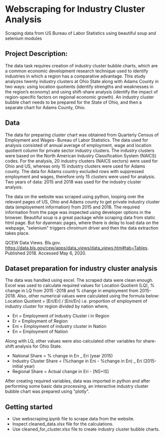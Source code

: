 # Webscraping for Industry Cluster Analysis

Scraping data from US Bureau of Labor Statistics using beautiful soup and selenium modules

## Project Description:

The data task requires creation of industry cluster bubble charts, which are a common economic development research technique used to identify industries in which a region has a comparative advantage. This study analyzes twenty industry clusters at Ohio State along with Adams County in two ways: using location quotients (identify strengths and weaknesses in the region’s economy) and using shift-share analysis (identify the impact of region-specific factors on regional economic growth). An industry cluster bubble chart needs to be prepared for the State of Ohio, and then a separate chart for Adams County, Ohio.

## Data

The data for preparing cluster chart was obtained from Quarterly Census of Employment and Wages- Bureau of Labor Statistics. The data used for analysis consisted of annual average of employment, wage and location quotient column for private sector industry clusters. The industry clusters were based on the North American Industry Classification System (NAICS) codes. For the analysis, 20 industry clusters (NAICS sectors) were used for Ohio and US, whereas only 15 industry clusters were used for Adams county. The data for Adams country excluded rows with suppressed employment and wages, therefore only 15 clusters were used for analysis. Two years of data: 2015 and 2018 was used for the industry cluster analysis.

The data on the website was scraped using python, looping over the relevant pages of US, Ohio and Adams county to get private industry cluster data (employement information) from 2015 and 2018. The required information from the page was inspected using developer options in the browser. Beautiful soup is a great package while scraping data from static html page. But for dyanmaic pages, where there is delay to load data on the webpage, "selenium" triggers chroimum driver and then the data extraction takes place.

QCEW Data Views. Bls.gov. https://data.bls.gov/cew/apps/data_views/data_views.htm#tab=Tables. Published 2018. Accessed May 6, 2020.

## Dataset preparation for industry cluster analysis

The data was handled using excel. The scraped data were clean enough. Excel was used to calculate required values for Location Quotient (LQ), % change in LQ from 2015 -2018 and % change in employment from 2015-2018. Also, other numerical values were calculated using the formula below:
Location Quotient = [Eri/Er] / [Eni/En]
i.e. proportion of employment of industry cluster for region divided by nation
where,

- Eri = Employment of Industry Cluster i in Region
- Er = Employment of Region
- Eni = Employment of industry cluster in Nation
- En = Employment of Nation

Along with LQ, other values were also calculated other variables for share-shift analysis for Ohio State.

- National Share = % change in En \_ Eri (year 2015)
- Industry Cluster Share = (%change in Eni - %change in En) \_ Eri (2015-initial year)
- Regional Share = Actual change in Eri - [NS+IS]

After creating required variables, data was imported in python and after performing some basic data processing, an interactive industry cluster bubble chart was prepared using "plotly".

## Getting started

- Use webscraping.ipynb file to scrape data from the website.
- Inspect cleaned_data.xlsx file for the calculations.
- Use cleaned_for_cluster.xlsx file to create industry cluster bubble charts.
